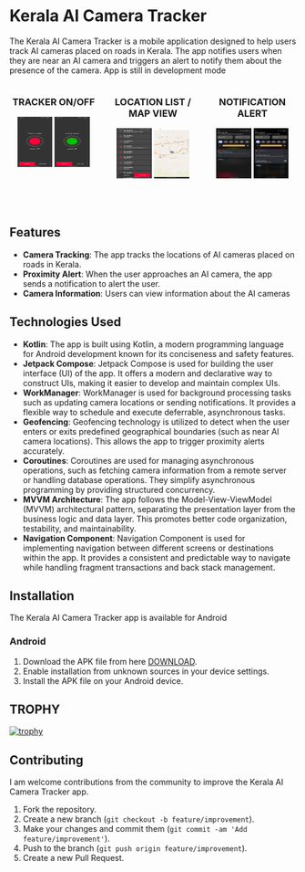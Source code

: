 # Kerala AI Camera Tracker

The Kerala AI Camera Tracker is a mobile application designed to help users track AI cameras placed
on roads in Kerala. The app notifies users when they are near an AI camera and triggers an alert to
notify them about the presence of the camera.
App is still in development mode

<div style="display: grid; grid-template-columns: repeat(3, 1fr); gap: 20px;">
<div style="text-align: center;">
        <h3>TRACKER ON/OFF</h3>
        <img src="https://github.com/rameshvoltella/KeralaAICameraTracker/blob/beta/appfiles/one.jpeg?raw=true" alt="Tracker OFF" style="width: 40%; height: 40%;">
        <img src="https://github.com/rameshvoltella/KeralaAICameraTracker/blob/beta/appfiles/teo.jpeg?raw=true" alt="Tracker ON" style="width: 40%; height: 40%;">
    </div>
<div style="text-align: center;">
        <h3>LOCATION LIST / MAP VIEW</h3>
     <img src="https://github.com/rameshvoltella/KeralaAICameraTracker/blob/beta/appfiles/three.jpeg?raw=true" alt="Location List" style="width: 40%; height: 40%;">
    <img src="https://github.com/rameshvoltella/KeralaAICameraTracker/blob/beta/appfiles/four.jpeg?raw=true" alt="MAP VIEW" style="width: 40%; height: 40%;">

</div>
<div style="text-align: center;">
        <h3>NOTIFICATION ALERT</h3>
        <img src="https://github.com/rameshvoltella/KeralaAICameraTracker/blob/beta/appfiles/five.jpeg?raw=true" alt="NOTIFICATION 1" style="width: 40%; height: 40%;">
    <img src="https://github.com/rameshvoltella/KeralaAICameraTracker/blob/beta/appfiles/six.jpeg?raw=true" alt="NOTIFICATION 2" style="width: 40%; height: 40%;">

</div>


</div>

## Features

- **Camera Tracking**: The app tracks the locations of AI cameras placed on roads in Kerala.
- **Proximity Alert**: When the user approaches an AI camera, the app sends a notification to alert
  the user.
- **Camera Information**: Users can view information about the AI cameras

## Technologies Used

- **Kotlin**: The app is built using Kotlin, a modern programming language for Android development known for its conciseness and safety features.
- **Jetpack Compose**: Jetpack Compose is used for building the user interface (UI) of the app. It offers a modern and declarative way to construct UIs, making it easier to develop and maintain complex UIs.
- **WorkManager**: WorkManager is used for background processing tasks such as updating camera locations or sending notifications. It provides a flexible way to schedule and execute deferrable, asynchronous tasks.
- **Geofencing**: Geofencing technology is utilized to detect when the user enters or exits predefined geographical boundaries (such as near AI camera locations). This allows the app to trigger proximity alerts accurately.
- **Coroutines**: Coroutines are used for managing asynchronous operations, such as fetching camera information from a remote server or handling database operations. They simplify asynchronous programming by providing structured concurrency.
- **MVVM Architecture**: The app follows the Model-View-ViewModel (MVVM) architectural pattern, separating the presentation layer from the business logic and data layer. This promotes better code organization, testability, and maintainability.
- **Navigation Component**: Navigation Component is used for implementing navigation between different screens or destinations within the app. It provides a consistent and predictable way to navigate while handling fragment transactions and back stack management.


## Installation

The Kerala AI Camera Tracker app is available for Android

### Android

1. Download the APK file from
   here [DOWNLOAD](https://github.com/rameshvoltella/KeralaAICameraTracker/raw/beta/appfiles/apk/a1_cam_alpha_build%231.apk).
2. Enable installation from unknown sources in your device settings.
3. Install the APK file on your Android device.

## TROPHY

[![trophy](https://github-profile-trophy.vercel.app/?username=rameshvoltella)](https://github.com/ryo-ma/github-profile-trophy)

## Contributing

I am welcome contributions from the community to improve the Kerala AI Camera Tracker app.

1. Fork the repository.
2. Create a new branch (`git checkout -b feature/improvement`).
3. Make your changes and commit them (`git commit -am 'Add feature/improvement'`).
4. Push to the branch (`git push origin feature/improvement`).
5. Create a new Pull Request.

